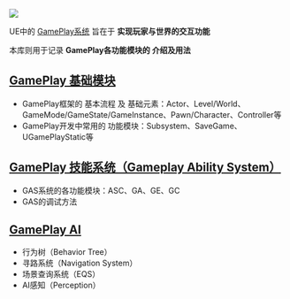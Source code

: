 ![](https://southbegonia.oss-cn-chengdu.aliyuncs.com/Pic/UE_GamePlay.png)

UE中的 [GamePlay系统](https://dev.epicgames.com/documentation/zh-cn/unreal-engine/gameplay-systems-in-unreal-engine) 旨在于 **实现玩家与世界的交互功能**

本库则用于记录 **GamePlay各功能模块的 介绍及用法**



## [GamePlay 基础模块](https://github.com/SouthBegonia/UnrealWorld/tree/main/Doc_UE_GamePlay/Doc_UE_GamePlay_Base.md)

- GamePlay框架的 基本流程 及 基础元素：Actor、Level/World、GameMode/GameState/GameInstance、Pawn/Character、Controller等
- GamePlay开发中常用的 功能模块：Subsystem、SaveGame、UGamePlayStatic等

## [GamePlay 技能系统（Gameplay Ability System）](https://github.com/SouthBegonia/UnrealWorld/tree/main/Doc_UE_GamePlay/Doc_UE_GamePlay_GAS.md)

- GAS系统的各功能模块：ASC、GA、GE、GC
- GAS的调试方法

## [GamePlay AI](https://github.com/SouthBegonia/UnrealWorld/tree/main/Doc_UE_GamePlay/Doc_UE_GamePlay_AI.md)

- 行为树（Behavior Tree）
- 寻路系统（Navigation System）
- 场景查询系统（EQS）
- AI感知（Perception）
